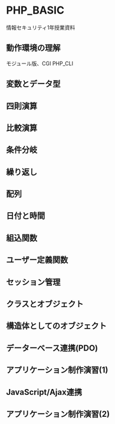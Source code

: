 # PHP_BASIC
情報セキュリティ1年授業資料

## 動作環境の理解
モジュール版、CGI
PHP_CLI

## 変数とデータ型
## 四則演算
## 比較演算
## 条件分岐
## 繰り返し
## 配列
## 日付と時間
## 組込関数
## ユーザー定義関数
## セッション管理
## クラスとオブジェクト
## 構造体としてのオブジェクト
## データーべース連携(PDO)
## アプリケーション制作演習(1)
## JavaScript/Ajax連携
## アプリケーション制作演習(2)
